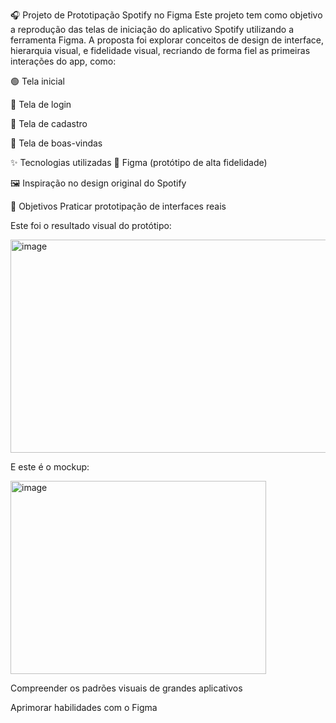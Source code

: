 🎧 Projeto de Prototipação  Spotify no Figma
Este projeto tem como objetivo a reprodução das telas de iniciação do aplicativo Spotify utilizando a ferramenta Figma. A proposta foi explorar conceitos de design de interface, hierarquia visual, e fidelidade visual, recriando de forma fiel as primeiras interações do app, como:

🟢 Tela inicial

🔐 Tela de login

📝 Tela de cadastro

👋 Tela de boas-vindas

✨ Tecnologias utilizadas
🎨 Figma (protótipo de alta fidelidade)

🖼️ Inspiração no design original do Spotify

📌 Objetivos
Praticar prototipação de interfaces reais

Este foi o resultado visual do protótipo:

<img width="577" height="341" alt="image" src="https://github.com/user-attachments/assets/8a7ee9e3-de8d-43c3-acf5-e0c3b090fe0d" />

E este é o mockup:

<img width="409" height="309" alt="image" src="https://github.com/user-attachments/assets/07e68448-8b72-4952-9722-d74c2bb75ce8" />


Compreender os padrões visuais de grandes aplicativos

Aprimorar habilidades com o Figma
